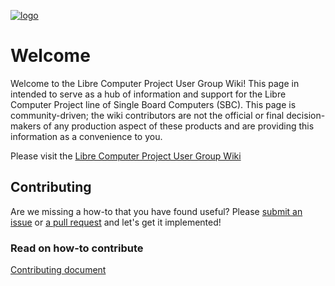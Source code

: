 <a href="http://lcpugwiki.readthedocs.io/en/latest/" rel="LCPUG wiki">![logo](https://cdn.rawgit.com/LibreComputerProjectUserGroup/wiki/feeec0f8/images/lcpugw3.png)</a>


Welcome
=======

Welcome to the Libre Computer Project User Group Wiki!
This page in intended to serve as a hub of information and support for the Libre Computer Project line of Single Board Computers (SBC).
This page is community-driven; the wiki contributors are not the official or final decision-makers of any production aspect of these products and are providing this information as a convenience to you.

Please visit the [Libre Computer Project User Group Wiki](http://lcpugwiki.readthedocs.io/en/latest/)

## Contributing
Are we missing a how-to that you have found useful? Please [submit an issue](https://github.com/LibreComputerProjectUserGroup/wiki/issues) or [a pull request](https://github.com/LibreComputerProjectUserGroup/wiki/pulls) and let's get it implemented!

### Read on how-to contribute
[Contributing document](https://github.com/LibreComputerProjectUserGroup/wiki/blob/master/CONTRIBUTING.md)
